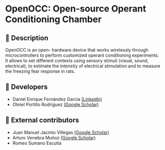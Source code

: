 # OpenOCC: Open-source Operant Conditioning Chamber

## 📄 Description

OpenOCC is an open- hardware device that works wirelessly through microcontrollers to perform customized operant conditioning experiments. It allows to set different contexts using sensory stimuli (visual, sound, electrical), to estimate the intensity of electrical stimulation and to measure the freezing fear response in rats.

## 🔧 Developers

- Daniel Enrique Fernández García [(LinkedIn)](https://www.linkedin.com/in/defdzg/)
- Otniel Portillo Rodríguez [(Google Scholar)](https://scholar.google.com/citations?user=8f9rHPgAAAAJ&hl=es)

## 🔬 External contributors

- Juan Manuel Jacinto Villegas [(Google Scholar)](https://scholar.google.es/citations?user=DS55SzwAAAAJ&hl=es)
- Arturo Venebra Muñoz [(Google Scholar)](https://scholar.google.com.mx/citations?user=HRQotjQAAAAJ&hl=es)
- Romeo Sumano Escutia
